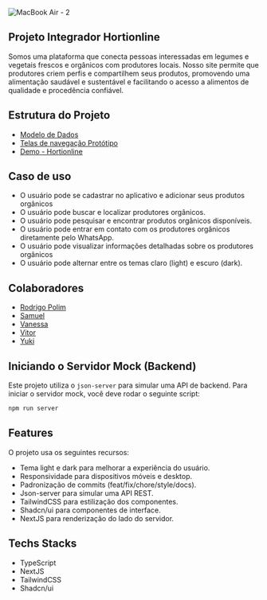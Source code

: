 ![MacBook Air - 2](https://github.com/user-attachments/assets/8c1cba4f-7897-4f19-bcf7-341cab5170e1)

## Projeto Integrador Hortionline

Somos uma plataforma que conecta pessoas interessadas em legumes e vegetais frescos e orgânicos com produtores locais. Nosso site permite que produtores criem perfis e compartilhem seus produtos, promovendo uma alimentação saudável e sustentável e facilitando o acesso a alimentos de qualidade e procedência confiável.

## Estrutura do Projeto

- [Modelo de Dados](https://github.com/rbpolim/senac-hortionline/tree/main/docs/der)
- [Telas de navegação Protótipo](https://github.com/rbpolim/senac-hortionline/tree/main/docs/prototype)
- [Demo - Hortionline](https://senac-hortionline.vercel.app)

## Caso de uso

- O usuário pode se cadastrar no aplicativo e adicionar seus produtos orgânicos
- O usuário pode buscar e localizar produtores orgânicos.
- O usuário pode pesquisar e encontrar produtos orgânicos disponíveis.
- O usuário pode entrar em contato com os produtores orgânicos diretamente pelo WhatsApp.
- O usuário pode visualizar informações detalhadas sobre os produtores orgânicos
- O usuário pode alternar entre os temas claro (light) e escuro (dark).

## Colaboradores

- [Rodrigo Polim](https://github.com/rbpolim)
- [Samuel](https://github.com/radagoon)
- [Vanessa](https://github.com/Van02tavares)
- [Vitor](https://github.com/victort89)
- [Yuki](https://github.com/yukitnak)

## Iniciando o Servidor Mock (Backend)

Este projeto utiliza o `json-server` para simular uma API de backend. Para iniciar o servidor mock, você deve rodar o seguinte script:

```bash
npm run server
```

## Features

O projeto usa os seguintes recursos:

- Tema light e dark para melhorar a experiência do usuário.
- Responsividade para dispositivos móveis e desktop.
- Padronização de commits (feat/fix/chore/style/docs).
- Json-server para simular uma API REST.
- TailwindCSS para estilização dos componentes.
- Shadcn/ui para componentes de interface.
- NextJS para renderização do lado do servidor.

## Techs Stacks

- TypeScript
- NextJS
- TailwindCSS
- Shadcn/ui
